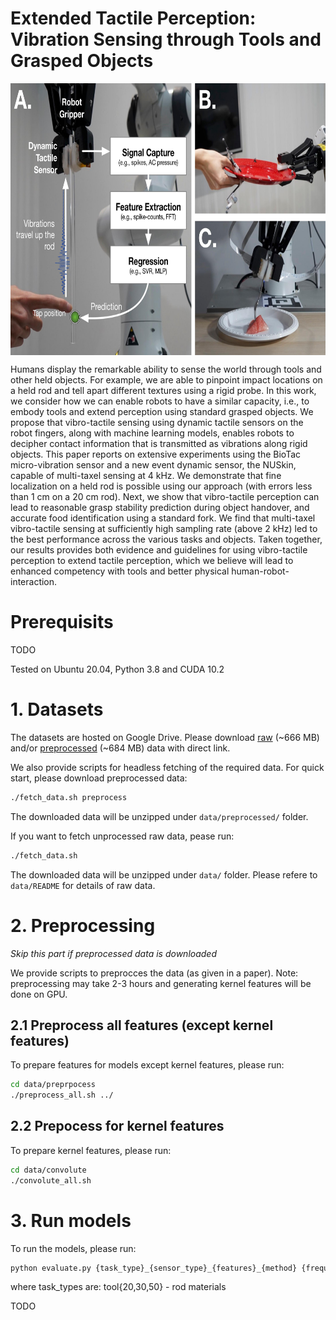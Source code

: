 # Extended Tactile Perception: Vibration Sensing through Tools and Grasped Objects

<img align="center" alt="Extended Tactile Sensing" src="https://github.com/clear-nus/ext-sense/blob/main/misc/tactile_extended.jpg?raw=true" width="710" height="435" />

Humans display the remarkable ability to sense the world through tools and other held objects. For example, we are able to pinpoint impact locations on a held rod and tell apart different textures using a rigid probe. In this work, we consider how we can enable robots to have a similar capacity, i.e., to embody tools and extend perception using standard grasped objects. We propose that vibro-tactile sensing using dynamic tactile sensors on the robot fingers, along with machine learning models, enables robots to decipher contact information that is transmitted as vibrations along rigid objects. This paper reports on extensive experiments using the BioTac micro-vibration sensor and a new event dynamic sensor, the NUSkin, capable of multi-taxel sensing at 4 kHz. We demonstrate that fine localization on a held rod is possible using our approach (with errors less than 1 cm on a 20 cm rod). Next, we show that vibro-tactile perception can lead to reasonable grasp stability prediction during object handover, and accurate food identification using a standard fork. We find that multi-taxel vibro-tactile sensing
at sufficiently high sampling rate (above 2 kHz) led to the best performance across the various tasks and objects. Taken together, our results provides both evidence and guidelines for using vibro-tactile perception to extend tactile perception, which we believe will lead to enhanced competency with tools and better physical human-robot-interaction.

# Prerequisits

TODO

Tested on Ubuntu 20.04, Python 3.8 and CUDA 10.2

# 1. Datasets

The datasets are hosted on Google Drive. 
Please download [raw](https://drive.google.com/file/d/update_raw/view?usp=sharing) (~666 MB) and/or [preprocessed](https://drive.google.com/file/d/update/view?usp=sharing) (~684 MB) data with direct link.

We also provide scripts for headless fetching of the required data. For quick start, please download preprocessed data:

``` bash
./fetch_data.sh preprocess
```

The downloaded data will be unzipped under ```data/preprocessed/``` folder.

If you want to fetch unprocessed raw data, pease run:

``` bash
./fetch_data.sh
```

The downloaded data will be unzipped under ```data/``` folder. Please refere to ```data/README``` for details of raw data.

# 2. Preprocessing

*Skip this part if preprocessed data is downloaded*

We provide scripts to preprocces the data (as given in a paper). Note: preprocessing may take 2-3 hours and generating kernel features will be done on GPU.

## 2.1 Preprocess all features (except kernel features)

To prepare features for models except kernel features, please run:

``` bash
cd data/preprpocess
./preprocess_all.sh ../
```

## 2.2 Prepocess for kernel features

To prepare kernel features, please run:

``` bash
cd data/convolute
./convolute_all.sh
```

# 3. Run models

To run the models, please run:

``` bash
python evaluate.py {task_type}_{sensor_type}_{features}_{method} {frequency} | tee results.log
```

where task_types are:
tool{20,30,50} - rod materials

TODO

